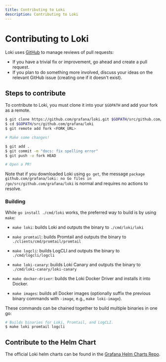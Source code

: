 ```yaml
---
title: Contributing to Loki
description: Contributing to Loki
---
```

# Contributing to Loki

Loki uses [GitHub](https://github.com/grafana/loki) to manage reviews of pull requests:

- If you have a trivial fix or improvement, go ahead and create a pull request.
- If you plan to do something more involved, discuss your ideas on the relevant GitHub issue (creating one if it doesn't exist).

## Steps to contribute

To contribute to Loki, you must clone it into your `$GOPATH` and add your fork
as a remote.

```bash
$ git clone https://github.com/grafana/loki.git $GOPATH/src/github.com/grafana/loki
$ cd $GOPATH/src/github.com/grafana/loki
$ git remote add fork <FORK_URL>

# Make some changes!

$ git add .
$ git commit -m "docs: fix spelling error"
$ git push -u fork HEAD

# Open a PR!
```

Note that if you downloaded Loki using `go get`, the message `package github.com/grafana/loki: no Go files in /go/src/github.com/grafana/loki`
is normal and requires no actions to resolve.

### Building

While `go install ./cmd/loki` works, the preferred way to build is by using
`make`:

- `make loki`: builds Loki and outputs the binary to `./cmd/loki/loki`

- `make promtail`: builds Promtail and outputs the binary to
  `./clients/cmd/promtail/promtail`

- `make logcli`: builds LogCLI and outputs the binary to `./cmd/logcli/logcli`

- `make loki-canary`: builds Loki Canary and outputs the binary to
  `./cmd/loki-canary/loki-canary`

- `make docker-driver`: builds the Loki Docker Driver and installs it into
  Docker.

- `make images`: builds all Docker images (optionally suffix the previous binary
  commands with `-image`, e.g., `make loki-image`).

These commands can be chained together to build multiple binaries in one go:

```bash
# Builds binaries for Loki, Promtail, and LogCLI.
$ make loki promtail logcli
```

## Contribute to the Helm Chart

The official Loki helm charts can be found in the [Grafana Helm Charts Repo](https://github.com/grafana/helm-charts).
